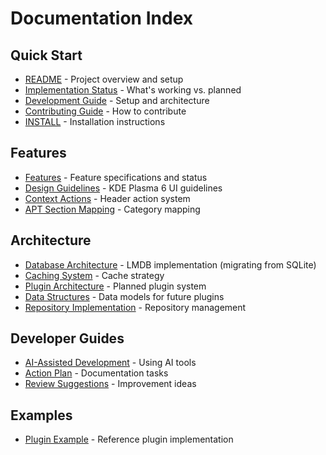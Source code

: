 # Documentation Index

## Quick Start
- [README](../README.md) - Project overview and setup
- [Implementation Status](STATUS.md) - What's working vs. planned
- [Development Guide](DEVELOPMENT.md) - Setup and architecture
- [Contributing Guide](CONTRIBUTING.md) - How to contribute
- [INSTALL](../INSTALL.md) - Installation instructions

## Features
- [Features](features/FEATURES.md) - Feature specifications and status
- [Design Guidelines](features/DESIGN_GUIDELINES.md) - KDE Plasma 6 UI guidelines
- [Context Actions](features/CONTEXT_ACTIONS.md) - Header action system
- [APT Section Mapping](features/APT_SECTION_MAPPING.md) - Category mapping

## Architecture
- [Database Architecture](architecture/DATABASE_ARCHITECTURE.md) - LMDB implementation (migrating from SQLite)
- [Caching System](architecture/CACHING_SYSTEM.md) - Cache strategy
- [Plugin Architecture](architecture/PLUGIN_ARCHITECTURE.md) - Planned plugin system
- [Data Structures](architecture/DATA_STRUCTURES.md) - Data models for future plugins
- [Repository Implementation](architecture/REPOSITORY_IMPLEMENTATION.md) - Repository management

## Developer Guides
- [AI-Assisted Development](developer/AI_ASSISTED_DEVELOPMENT.md) - Using AI tools
- [Action Plan](developer/DOCUMENTATION_ACTION_PLAN.md) - Documentation tasks
- [Review Suggestions](developer/DOCUMENTATION_REVIEW_SUGGESTIONS.md) - Improvement ideas

## Examples
- [Plugin Example](examples/PLUGIN_EXAMPLE.md) - Reference plugin implementation
